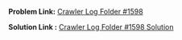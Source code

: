 **Problem Link:** [Crawler Log Folder #1598](https://leetcode.com/problems/crawler-log-folder/)

**Solution Link :** [Crawler Log Folder #1598 Solution](./Solution.java)
